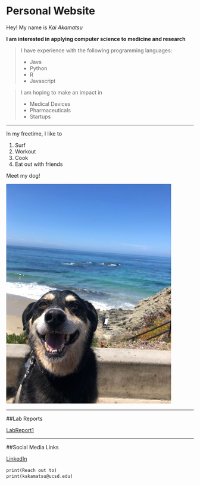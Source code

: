 # Personal Website

Hey! My name is _Kai Akamatsu_

**I am interested in applying computer science to medicine and research**

> I have experience with the following programming languages:
>
> - Java
> - Python
> - R
> - Javascript

> I am hoping to make an impact in
>
> - Medical Devices
> - Pharmaceuticals
> - Startups

---

In my freetime, I like to

1. Surf
2. Workout
3. Cook
4. Eat out with friends

Meet my dog!

![Image](dog.jpg)

---

##Lab Reports

[LabReport1](lab-report-1-week-0.html)

---

##Social Media Links

[LinkedIn](https://www.linkedin.com/in/kai-akamatsu/)

```
print(Reach out to)
print(kakamatsu@ucsd.edu) 
```

